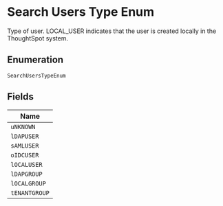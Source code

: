 
# Search Users Type Enum

Type of user. LOCAL_USER indicates that the user is created locally in the ThoughtSpot system.

## Enumeration

`SearchUsersTypeEnum`

## Fields

| Name |
|  --- |
| `uNKNOWN` |
| `lDAPUSER` |
| `sAMLUSER` |
| `oIDCUSER` |
| `lOCALUSER` |
| `lDAPGROUP` |
| `lOCALGROUP` |
| `tENANTGROUP` |

